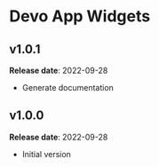 # Devo App Widgets

## v1.0.1

**Release date**: 2022-09-28

- Generate documentation

## v1.0.0

**Release date**: 2022-09-28

- Initial version
